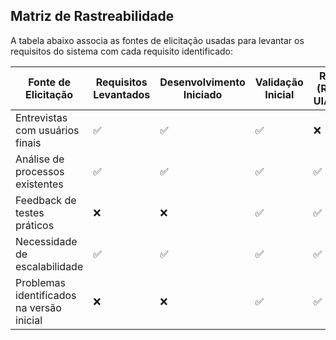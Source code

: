 ## Matriz de Rastreabilidade

A tabela abaixo associa as fontes de elicitação usadas para levantar os requisitos do sistema com cada requisito identificado:

| Fonte de Elicitação | Requisitos Levantados | Desenvolvimento Iniciado | Validação Inicial | Refatoração (Remoção do UIAutomation) | Validação da Refatoração | Em Uso |
|----------------------|----------------------|----------------------|-----------------|---------------------------------|----------------------|--------|
| Entrevistas com usuários finais | ✅ | ✅ | ✅ | ❌ | ❌ | ✅ |
| Análise de processos existentes | ✅ | ✅ | ✅ | ✅ | ✅ | ✅ |
| Feedback de testes práticos | ❌ | ❌ | ✅ | ✅ | ✅ | ✅ |
| Necessidade de escalabilidade | ✅ | ✅ | ✅ | ✅ | ✅ | ✅ |
| Problemas identificados na versão inicial | ❌ | ❌ | ✅ | ✅ | ✅ | ✅ |
